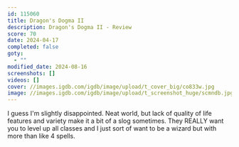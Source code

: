 ```yaml
---
id: 115060
title: Dragon's Dogma II
description: Dragon's Dogma II - Review
score: 70
date: 2024-04-17
completed: false
goty:
  - ""
modified_date: 2024-08-16
screenshots: []
videos: []
cover: //images.igdb.com/igdb/image/upload/t_cover_big/co833w.jpg
image: //images.igdb.com/igdb/image/upload/t_screenshot_huge/scmndb.jpg
---
```

I guess I'm slightly disappointed. Neat world, but lack of quality of life features and variety make it a bit of a slog sometimes. They REALLY want you to level up all classes and I just sort of want to be a wizard but with more than like 4 spells.